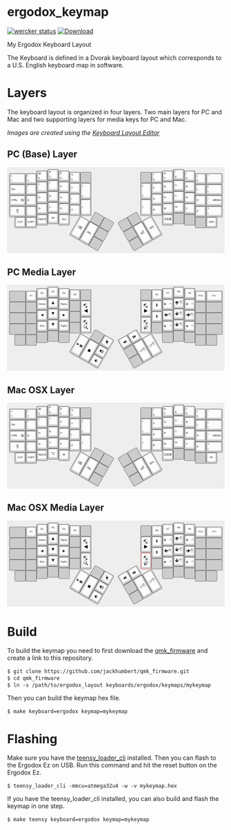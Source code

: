 # ergodox\_keymap

[![wercker status](https://app.wercker.com/status/b813324efc29cca64167be95b620c71c/s/master "wercker status")](https://app.wercker.com/project/byKey/b813324efc29cca64167be95b620c71c)
[ ![Download](https://api.bintray.com/packages/ianlewis/ergodox_layout/ergodox.hex/images/download.svg) ](https://bintray.com/ianlewis/ergodox\_layout/ergodox.hex/\_latestVersion)

My Ergodox Keyboard Layout

The Keyboard is defined in a Dvorak keyboard layout which corresponds to a U.S. English
keyboard map in software.

# Layers

The keyboard layout is organized in four layers. Two main layers for PC and Mac
and two supporting layers for media keys for PC and Mac.

*Images are created using the [Keyboard Layout Editor](http://www.keyboard-layout-editor.com/)*

## PC (Base) Layer

![PC Layer](img/base-layout.png)

## PC Media Layer

![PC Media Layer](img/media-layout.png)

## Mac OSX Layer

![PC Layer](img/osx-layout.png)

## Mac OSX Media Layer

![PC Layer](img/osxmedia-layout.png)

# Build

To build the keymap you need to first download the
[qmk\_firmware](https://github.com/jackhumbert/qmk_firmware/) and
create a link to this repository.

```shell
$ git clone https://github.com/jackhumbert/qmk_firmware.git
$ cd qmk_firmware
$ ln -s /path/to/ergodox_layout keyboards/ergodox/keymaps/mykeymap
```

Then you can build the keymap hex file.

```shell
$ make keyboard=ergodox keymap=mykeymap
```

# Flashing

Make sure you have the
[teensy\_loader\_cli](http://www.pjrc.com/teensy/loader_cli.html) installed.
Then you can flash to the Ergodox Ez on USB. Run this command and hit
the reset button on the Ergodox Ez.

```shell
$ teensy_loader_cli -mmcu=atmega32u4 -w -v mykeymap.hex
```

If you have the teensy\_loader\_cli installed, you can also build and flash the
keymap in one step.

```shell
$ make teensy keyboard=ergodox keymap=mykeymap
```
